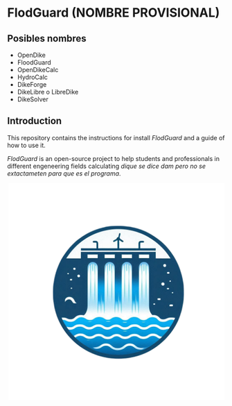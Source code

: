 # FlodGuard (NOMBRE PROVISIONAL)


## Posibles nombres

- OpenDike
- FloodGuard
- OpenDikeCalc
- HydroCalc
- DikeForge
- DikeLibre o LibreDike
- DikeSolver

## Introduction

This repository contains the instructions for install *FlodGuard* and a guide of how to use it.

*FlodGuard* is an open-source project to help students and professionals in different engeneering fields calculating *dique se dice dam pero no se extactameten para que es el programa*.

<p align="center">
  <img src="./assets/logo.png" alt="logo" width="500">
</p>

